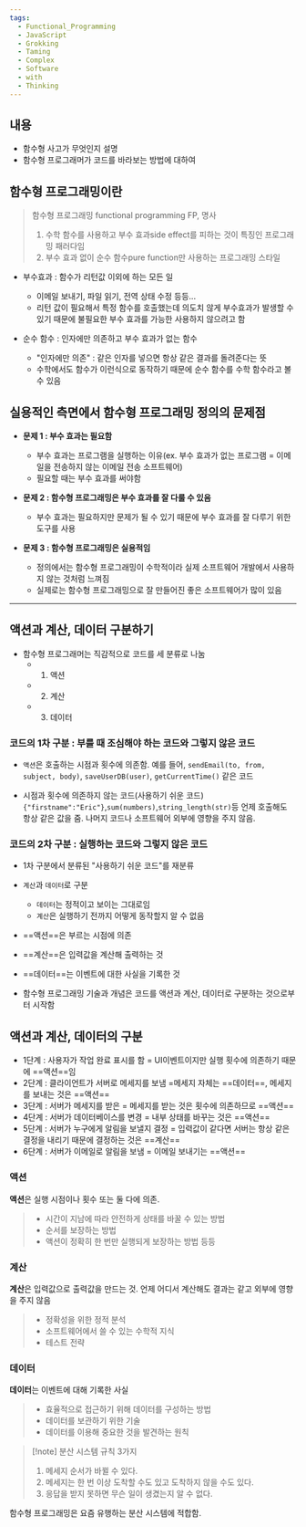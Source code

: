 ```yaml
---
tags:
  - Functional_Programming
  - JavaScript
  - Grokking
  - Taming
  - Complex
  - Software
  - with
  - Thinking
---
```


## 내용
- 함수형 사고가 무엇인지 설명
- 함수형 프로그래머가 코드를 바라보는 방법에 대하여

## 함수형 프로그래밍이란

> 함수형 프로그래밍 functional programming FP, 명사
> 1.  수학 함수를 사용하고 부수 효과side effect를 피하는 것이 특징인 프로그래밍 패러다임
> 2.  부수 효과 없이 순수 함수pure function만 사용하는 프로그래밍 스타일

- 부수효과 : 함수가 리턴값 이외에 하는 모든 일
	- 이메일 보내기, 파일 읽기, 전역 상태 수정 등등...
	- 리턴 값이 필요해서 특정 함수를 호출했는데 의도치 않게 부수효과가 발생할 수 있기 때문에 불필요한 부수 효과를 가능한 사용하지 않으려고 함

- 순수 함수 : 인자에만 의존하고 부수 효과가 없는 함수
	- "인자에만 의존" : 같은 인자를 넣으면 항상 같은 결과를 돌려준다는 뜻
	- 수학에서도 함수가 이런식으로 동작하기 때문에 순수 함수를 수학 함수라고 볼 수 있음

## 실용적인 측면에서 함수형 프로그래밍 정의의 문제점

- **문제 1 : 부수 효과는 필요함**
	- 부수 효과는 프로그램을 실행하는 이유(ex. 부수 효과가 없는 프로그램 = 이메일을 전송하지 않는 이메일 전송 소프트웨어)
	- 필요할 때는 부수 효과를 써야함

- **문제 2 : 함수형 프로그래밍은 부수 효과를 잘 다룰 수 있음**
	- 부수 효과는 필요하지만 문제가 될 수 있기 때문에 부수 효과를 잘 다루기 위한 도구를 사용

- **문제 3 : 함수형 프로그래밍은 실용적임**
	- 정의에서는 함수형 프로그래밍이 수학적이라 실제 소프트웨어 개발에서 사용하지 않는 것처럼 느껴짐
	- 실제로는 함수형 프로그래밍으로 잘 만들어진 좋은 소프트웨어가 많이 있음


---

## 액션과 계산, 데이터 구분하기
- 함수형 프로그래머는 직감적으로 코드를 세 분류로 나눔
	- 1. 액션
	- 2. 계산
	- 3. 데이터

### 코드의 1차 구분 : 부를 때 조심해야 하는 코드와 그렇지 않은 코드
- `액션`은 호출하는 시점과 횟수에 의존함. 예를 들어, `sendEmail(to, from, subject, body)`, `saveUserDB(user)`, `getCurrentTime()` 같은 코드

- 시점과 횟수에 의존하지 않는 코드(사용하기 쉬운 코드)
`{"firstname":"Eric"}`,`sum(numbers)`,`string_length(str)`등
언제 호출해도 항상 같은 값을 줌. 나머지 코드나 소프트웨어 외부에 영향을 주지 않음.

### 코드의 2차 구분 : 실행하는 코드와 그렇지 않은 코드

- 1차 구분에서 분류된 "사용하기 쉬운 코드"를 재분류
- `계산`과 `데이터`로 구분
	- `데이터`는 정적이고 보이는 그대로임
	- `계산`은 실행하기 전까지 어떻게 동작할지 알 수 없음

- ==액션==은 부르는 시점에 의존
- ==계산==은 입력값을 계산해 출력하는 것
- ==데이터==는 이벤트에 대한 사실을 기록한 것

- 함수형 프로그래밍 기술과 개념은 코드를 액션과 계산, 데이터로 구분하는 것으로부터 시작함

## 액션과 계산, 데이터의 구분

- 1단계 : 사용자가 작업 완료 표시를 함 = UI이벤트이지만 실행 횟수에 의존하기 때문에 ==액션==임
-  2단계 : 클라이언트가 서버로 메세지를 보냄 =메세지 자체는 ==데이터==, 메세지를 보내는 것은 ==액션==
-  3단계 : 서버가 메세지를 받은 = 메세지를 받는 것은 횟수에 의존하므로 ==액션==
-  4단계 : 서버가 데이터베이스를 변경 = 내부 상태를 바꾸는 것은 ==액션==
-  5단계 : 서버가 누구에게 알림을 보낼지 결정 = 입력값이 같다면 서버는 항상 같은 결정을 내리기 때문에 결정하는 것은 ==계산==
-  6단계 : 서버가 이메일로 알림을 보냄 = 이메일 보내기는 ==액션==


### 액션
**액션**은 실행 시점이나 횟수 또는 둘 다에 의존.
> - 시간이 지남에 따라 안전하게 상태를 바꿀 수 있는 방법
> - 순서를 보장하는 방법
> - 액션이 정확히 한 번만 실행되게 보장하는 방법 등등

### 계산
**계산**은 입력값으로 출력값을 만드는 것. 언제 어디서 계산해도 결과는 같고 외부에 영향을 주지 않음
> - 정확성을 위한 정적 분석
> - 소프트웨어에서 쓸 수 있는 수학적 지식
> - 테스트 전략

### 데이터
**데이터**는 이벤트에 대해 기록한 사실
> - 효율적으로 접근하기 위해 데이터를 구성하는 방법
> - 데이터를 보관하기 위한 기술
> - 데이터를 이용해 중요한 것을 발견하는 원칙


> [!note] 분산 시스템 규칙 3가지
> 1. 메세지 순서가 바뀔 수 있다.
> 2. 메세지는 한 번 이상 도착할 수도 있고 도착하지 않을 수도 있다.
> 3. 응답을 받지 못하면 무슨 일이 생겼는지 알 수 없다.

함수형 프로그래밍은 요즘 유행하는 분산 시스템에 적합함.